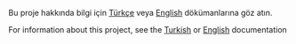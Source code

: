 Bu proje hakkında bilgi için [Türkçe](docs/README.tr.md) veya [English](docs/README.en.md) dökümanlarına göz atın.

For information about this project, see the [Turkish](docs/README.tr.md) or [English](docs/README.en.md) documentation






